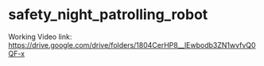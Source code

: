 # safety_night_patrolling_robot
Working Video link: https://drive.google.com/drive/folders/1804CerHP8__lEwbodb3ZN1wvfvQ0QF-x
